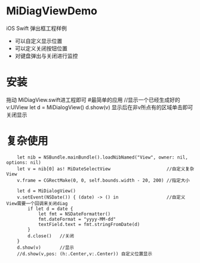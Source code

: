 # MiDiagViewDemo
iOS Swift 弹出框工程样例
* 可以自定义显示位置
* 可以定义关闭按钮位置
* 对键盘弹出与关闭进行监控

# 安装
拖动 MiDiagView.swift进工程即可
#最简单的应用
//显示一个已经生成好的v:UIView
    let d = MiDialogView()
    d.show(v)
显示后在非v所点有的区域单击即可关闭显示

# 复杂使用

        let nib = NSBundle.mainBundle().loadNibNamed("View", owner: nil, options: nil)
        let v = nib[0] as! MiDateSelectView                     //自定义复杂View
        v.frame = CGRectMake(0, 0, self.bounds.width - 20, 200) //指定大小
        
        let d = MiDialogView()
        v.setEvent(NSDate()) { (date) -> () in                  //自定义View需要一个回调来关闭diag
            if let d = date {
                let fmt = NSDateFormatter()
                fmt.dateFormat = "yyyy-MM-dd"
                textField.text = fmt.stringFromDate(d)
            }
            d.close()   //关闭
        }
        d.show(v)       //显示
        //d.show(v,pos: (h:.Center,v:.Center)) 自定义位置显示

